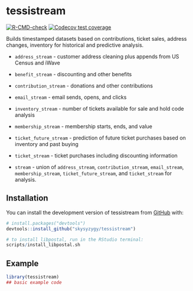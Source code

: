 
<!-- README.md is generated from README.Rmd. Please edit that file -->

# tessistream

<!-- badges: start -->

[![R-CMD-check](https://github.com/brooklynacademyofmusic/tessistream/actions/workflows/R-CMD-check.yaml/badge.svg)](https://github.com/brooklynacademyofmusic/tessistream/actions/workflows/R-CMD-check.yaml)
[![Codecov test
coverage](https://codecov.io/gh/skysyzygy/tessistream/branch/main/graph/badge.svg?token=3R8UJNG6QY)](https://app.codecov.io/gh/skysyzygy/tessistream?branch=main)
<!-- badges: end -->

Builds timestamped datasets based on contributions, ticket sales,
address changes, inventory for historical and predictive analysis.

- `address_stream` - customer address cleaning plus appends from US
  Census and iWave

- `benefit_stream` - discounting and other benefits

- `contribution_stream` - donations and other contributions

- `email_stream` - email sends, opens, and clicks

- `inventory_stream` - number of tickets available for sale and hold
  code analysis

- `membership_stream` - membership starts, ends, and value

- `ticket_future_stream` - prediction of future ticket purchases based
  on inventory and past buying

- `ticket_stream` - ticket purchases including discounting information

- `stream` - union of `address_stream`, `contribution_stream`,
  `email_stream`, `membership_stream`, `ticket_future_stream`, and
  `ticket_stream` for analysis.

## Installation

You can install the development version of tessistream from
[GitHub](https://github.com/) with:

``` r
# install.packages("devtools")
devtools::install_github("skysyzygy/tessistream")

# to install libpostal, run in the RStudio terminal:
scripts/install_libpostal.sh
```

## Example

``` r
library(tessistream)
## basic example code
```
